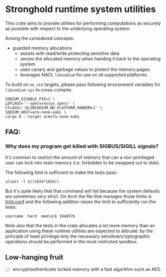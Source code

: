 # Stronghold runtime system utilities

This crate aims to provide utilities for performing computations as securely as
possible with respect to the underlying operating system.

Among the considered concepts:

- guarded memory allocations
  - assists with read/write protecting sensitive data
  - zeroes the allocated memory when handing it back to the operating system
  - uses canary and garbage values to protect the memory pages.
  - leverages NACL `libsodium` for use on all supported platforms.

To build on `no_std` targets, please pass following environment variables for `libsodium-sys` to cross-compile:

```
SODIUM_DISABLE_PIE=1 \
LDFLAGS='--specs=nosys.specs' \
CFLAGS='-DLIBSODIUM_NO_PLATFORM_RANDOM=1' \
SODIUM_HOST=arm-none-eabi \
cargo b --target armv7a-none-eabi
```

## FAQ:

### Why does my program get killed with SIGBUS/SIGILL signals?

It's common to restrict the amount of memory that can a non-privileged user can
lock into main memory (i.e. forbidden to be swapped out to disk).

The following limit is sufficient to make the tests pass:

```
ulimit -l $((1024*1024))
```

But it's quite likely that that command will fail because the system defaults
are sometimes very strict. On Arch the file that manages those limits is
[limit.conf](https://wiki.archlinux.org/index.php/Limits.conf) and the
following addition raises the limit to sufficiently run the tests:

```
username  hard  memlock 1048576
```

Note also that the tests in the crate allocates _a lot_ more memory than an
application using these runtime utilities are expected to allocate: by the
principle of least privilege only the necessary sensitive/cryptographic
operations should be performed in the most restricted sandbox.

## Low-hanging fruit

- [ ] encrypt/authenticate locked memory with a fast algorithm such as AES.

